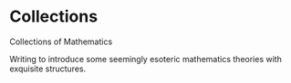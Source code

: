 # Collections
Collections of Mathematics

Writing to introduce some seemingly esoteric mathematics theories with exquisite structures.
